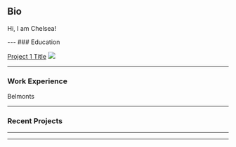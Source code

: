 ## Bio
<p> Hi, I am Chelsea!</p>
---
### Education

[Project 1 Title](/sample_page)
<img src="images/dummy_thumbnail.jpg?raw=true"/>

---
### Work Experience
<p> Belmonts </p>

---
### Recent Projects


---




---

